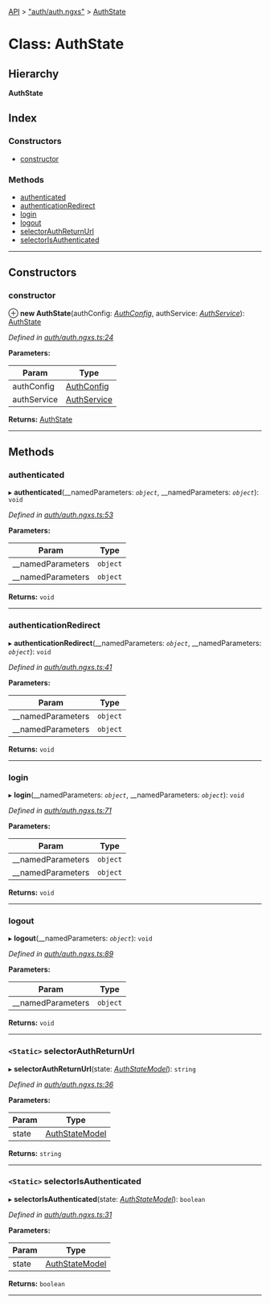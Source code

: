 [API](../README.md) > ["auth/auth.ngxs"](../modules/_auth_auth_ngxs_.md) > [AuthState](../classes/_auth_auth_ngxs_.authstate.md)

# Class: AuthState

## Hierarchy

**AuthState**

## Index

### Constructors

* [constructor](_auth_auth_ngxs_.authstate.md#constructor)

### Methods

* [authenticated](_auth_auth_ngxs_.authstate.md#authenticated)
* [authenticationRedirect](_auth_auth_ngxs_.authstate.md#authenticationredirect)
* [login](_auth_auth_ngxs_.authstate.md#login)
* [logout](_auth_auth_ngxs_.authstate.md#logout)
* [selectorAuthReturnUrl](_auth_auth_ngxs_.authstate.md#selectorauthreturnurl)
* [selectorIsAuthenticated](_auth_auth_ngxs_.authstate.md#selectorisauthenticated)

---

## Constructors

<a id="constructor"></a>

###  constructor

⊕ **new AuthState**(authConfig: *[AuthConfig](_auth_auth_config_.authconfig.md)*, authService: *[AuthService](_auth_auth_service_.authservice.md)*): [AuthState](_auth_auth_ngxs_.authstate.md)

*Defined in [auth/auth.ngxs.ts:24](https://github.com/authumn/authumn-angular/blob/93ce399/projects/authumn-angular/src/auth/auth.ngxs.ts#L24)*

**Parameters:**

| Param | Type |
| ------ | ------ |
| authConfig | [AuthConfig](_auth_auth_config_.authconfig.md) | 
| authService | [AuthService](_auth_auth_service_.authservice.md) | 

**Returns:** [AuthState](_auth_auth_ngxs_.authstate.md)

___

## Methods

<a id="authenticated"></a>

###  authenticated

▸ **authenticated**(__namedParameters: *`object`*, __namedParameters: *`object`*): `void`

*Defined in [auth/auth.ngxs.ts:53](https://github.com/authumn/authumn-angular/blob/93ce399/projects/authumn-angular/src/auth/auth.ngxs.ts#L53)*

**Parameters:**

| Param | Type |
| ------ | ------ |
| __namedParameters | `object` | 
| __namedParameters | `object` | 

**Returns:** `void`

___
<a id="authenticationredirect"></a>

###  authenticationRedirect

▸ **authenticationRedirect**(__namedParameters: *`object`*, __namedParameters: *`object`*): `void`

*Defined in [auth/auth.ngxs.ts:41](https://github.com/authumn/authumn-angular/blob/93ce399/projects/authumn-angular/src/auth/auth.ngxs.ts#L41)*

**Parameters:**

| Param | Type |
| ------ | ------ |
| __namedParameters | `object` | 
| __namedParameters | `object` | 

**Returns:** `void`

___
<a id="login"></a>

###  login

▸ **login**(__namedParameters: *`object`*, __namedParameters: *`object`*): `void`

*Defined in [auth/auth.ngxs.ts:71](https://github.com/authumn/authumn-angular/blob/93ce399/projects/authumn-angular/src/auth/auth.ngxs.ts#L71)*

**Parameters:**

| Param | Type |
| ------ | ------ |
| __namedParameters | `object` | 
| __namedParameters | `object` | 

**Returns:** `void`

___
<a id="logout"></a>

###  logout

▸ **logout**(__namedParameters: *`object`*): `void`

*Defined in [auth/auth.ngxs.ts:89](https://github.com/authumn/authumn-angular/blob/93ce399/projects/authumn-angular/src/auth/auth.ngxs.ts#L89)*

**Parameters:**

| Param | Type |
| ------ | ------ |
| __namedParameters | `object` | 

**Returns:** `void`

___
<a id="selectorauthreturnurl"></a>

### `<Static>` selectorAuthReturnUrl

▸ **selectorAuthReturnUrl**(state: *[AuthStateModel](../interfaces/_auth_auth_ngxs_.authstatemodel.md)*): `string`

*Defined in [auth/auth.ngxs.ts:36](https://github.com/authumn/authumn-angular/blob/93ce399/projects/authumn-angular/src/auth/auth.ngxs.ts#L36)*

**Parameters:**

| Param | Type |
| ------ | ------ |
| state | [AuthStateModel](../interfaces/_auth_auth_ngxs_.authstatemodel.md) | 

**Returns:** `string`

___
<a id="selectorisauthenticated"></a>

### `<Static>` selectorIsAuthenticated

▸ **selectorIsAuthenticated**(state: *[AuthStateModel](../interfaces/_auth_auth_ngxs_.authstatemodel.md)*): `boolean`

*Defined in [auth/auth.ngxs.ts:31](https://github.com/authumn/authumn-angular/blob/93ce399/projects/authumn-angular/src/auth/auth.ngxs.ts#L31)*

**Parameters:**

| Param | Type |
| ------ | ------ |
| state | [AuthStateModel](../interfaces/_auth_auth_ngxs_.authstatemodel.md) | 

**Returns:** `boolean`

___

